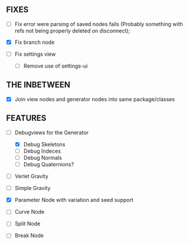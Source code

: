 ## FIXES

- [ ] Fix error were parsing of saved nodes fails (Probably something with refs not being properly deleted on disconnect);
- [x] Fix branch node

- [ ] Fix settings view
  - [ ] Remove use of settings-ui

## THE INBETWEEN

- [x] Join view nodes and generator nodes into same package/classes

## FEATURES

- [ ] Debugviews for the Generator

  - [x] Debug Skeletons
  - [ ] Debug Indeces
  - [ ] Debug Normals
  - [ ] Debug Quaternions?

- [ ] Verlet Gravity
- [ ] Simple Gravity
- [x] Parameter Node with variation and seed support
- [ ] Curve Node
- [ ] Split Node
- [ ] Break Node
